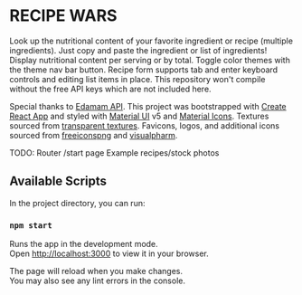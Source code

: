 # RECIPE WARS

Look up the nutritional content of your favorite ingredient or recipe (multiple ingredients). Just copy and paste the ingredient or list of ingredients! Display nutritional content per serving or by total. Toggle color themes with the theme nav bar button. Recipe form supports tab and enter keyboard controls and editing list items in place. This repository won't compile without the free API keys which are not included here.

Special thanks to [Edamam API](https://developer.edamam.com/attribution). This project was bootstrapped with [Create React App](https://github.com/facebook/create-react-app) and styled with [Material UI](https://mui.com/) v5 and [Material Icons](https://mui.com/material-ui/material-icons/). Textures sourced from [transparent textures](https://www.transparenttextures.com/). Favicons, logos, and additional icons sourced from [freeiconspng](https://www.freeiconspng.com/) and [visualpharm](https://www.visualpharm.com/free-icons/).

TODO:
Router /start page
Example recipes/stock photos

## Available Scripts

In the project directory, you can run:

### `npm start`

Runs the app in the development mode.\
Open [http://localhost:3000](http://localhost:3000) to view it in your browser.

The page will reload when you make changes.\
You may also see any lint errors in the console.
